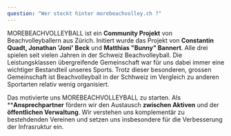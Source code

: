 ```yaml
---
question: "Wer steckt hinter morebeachvolley.ch ?"
---
```


MOREBEACHVOLLEYBALL ist ein **Community Projekt** von Beachvolleyballern aus Zürich.
Initiert wurde das Projekt von **Constantin Quadt, Jonathan 'Joni' Beck** und **Matthias "Bunny" Bannert**. 
Alle drei spielen seit vielen Jahren in der Schweiz Beachvolleyball. 
Die Leistungsklassen übergreifende Gemeinschaft war für uns dabei immer eine wichtiger Bestandteil unseres Sports. 
Trotz dieser besonderen, grossen Gemeinschaft ist Beachvolleyball in der Schhweiz im Vergleich zu anderen Sportarten
relativ wenig organisiert.

Das motivierte uns MOREBEACHVOLLEYBALL zu starten. 
Als ****Ansprechpartner** fördern wir den Austausch **zwischen Aktiven** und der **öffentlichen Verwaltung**.
Wir verstehen uns komplementär zu bestehdenden Vereinen und setzen uns insbesondere für die Verbesserung der Infrasruktur ein. 

